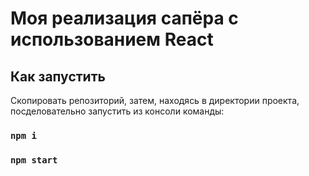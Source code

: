 # Моя реализация сапёра с использованием React

## Как запустить

Скопировать репозиторий, затем, находясь в директории проекта, посделовательно запустить из консоли команды:

### `npm i`

### `npm start`

